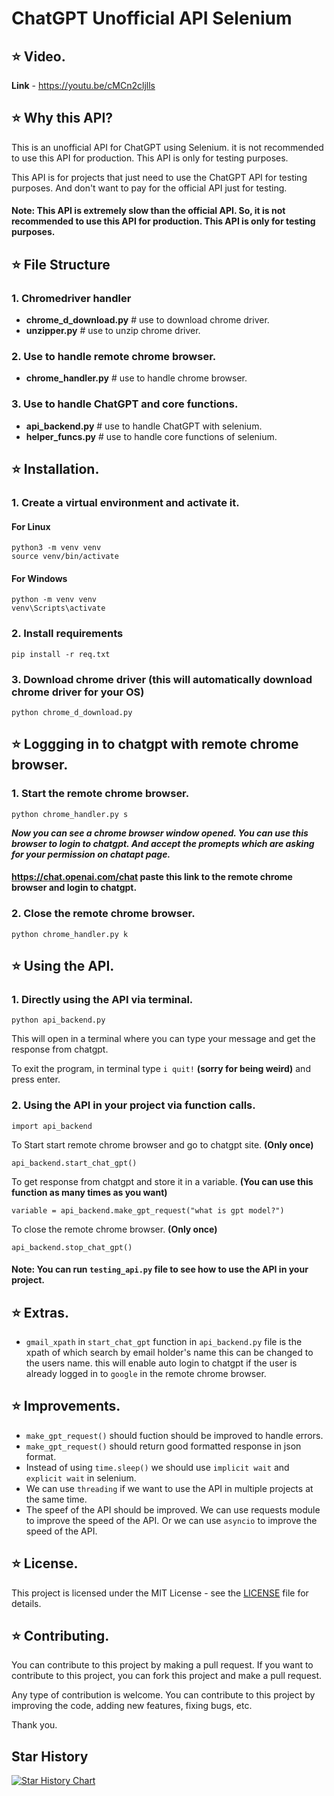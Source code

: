 # ChatGPT Unofficial API Selenium

## ⭐ Video.

**Link** - https://youtu.be/cMCn2cljlls

## ⭐ Why this API?

This is an unofficial API for ChatGPT using Selenium. it is not recommended to use this API for production. This API is only for testing purposes.

This API is for projects that just need to use the ChatGPT API for testing purposes. And don't want to pay for the official API just for testing.

#### **Note**: This API is extremely slow than the official API. So, it is not recommended to use this API for production. This API is only for testing purposes.

## ⭐ File Structure


### 1. Chromedriver handler
* **chrome_d_download.py** # use to download chrome driver.
* **unzipper.py** # use to unzip chrome driver.

### 2. Use to handle remote chrome browser.
* **chrome_handler.py** # use to handle chrome browser.

### 3. Use to handle ChatGPT and core functions.
* **api_backend.py** # use to handle ChatGPT with selenium.
* **helper_funcs.py** # use to handle core functions of selenium.

## ⭐ Installation.

### 1. Create a virtual environment and activate it.
#### For Linux
```
python3 -m venv venv
source venv/bin/activate
```
#### For Windows
```
python -m venv venv
venv\Scripts\activate
```

### 2. Install requirements
```
pip install -r req.txt
```

### 3. Download chrome driver (this will automatically download chrome driver for your OS)
```
python chrome_d_download.py
```

## ⭐ Loggging in to chatgpt with remote chrome browser.

### 1. Start the remote chrome browser.
```
python chrome_handler.py s
```

***Now you can see a chrome browser window opened. You can use this browser to login to chatgpt. And accept the promepts which are asking for your permission on chatapt page.***

#### https://chat.openai.com/chat paste this link to the remote chrome browser and login to chatgpt.

### 2. Close the remote chrome browser.
```
python chrome_handler.py k
```

## ⭐ Using the API.

### 1. Directly using the API via terminal.
```
python api_backend.py
```
This will open in a terminal where you can type your message and get the response from chatgpt.

To exit the program, in terminal type `i quit!` **(sorry for being weird)** and press enter.

### 2. Using the API in your project via function calls.
```
import api_backend
```

To Start start remote chrome browser and go to chatgpt site. **(Only once)**
```
api_backend.start_chat_gpt()
```

To get response from chatgpt and store it in a variable. **(You can use this function as many times as you want)**
```
variable = api_backend.make_gpt_request("what is gpt model?")
```

To close the remote chrome browser. **(Only once)**
```
api_backend.stop_chat_gpt()
```
#### **Note**: You can run `testing_api.py` file to see how to use the API in your project.

## ⭐ Extras.

* `gmail_xpath` in `start_chat_gpt` function in `api_backend.py` file is the xpath of which search by email holder's name this can be changed to the users name. this will enable auto login to chatgpt if the user is already logged in to `google` in the remote chrome browser.

## ⭐ Improvements.

* `make_gpt_request()` should fuction should be improved to handle errors.
* `make_gpt_request()` should return good formatted response in json format.
* Instead of using `time.sleep()` we should use `implicit wait` and `explicit wait` in selenium.
* We can use `threading` if we want to use the API in multiple projects at the same time.
* The speef of the API should be improved. We can use requests module to improve the speed of the API. Or we can use `asyncio` to improve the speed of the API.

## ⭐ License.

This project is licensed under the MIT License - see the [LICENSE](LICENSE) file for details.

## ⭐ Contributing.

You can contribute to this project by making a pull request. If you want to contribute to this project, you can fork this project and make a pull request.

Any type of contribution is welcome. You can contribute to this project by improving the code, adding new features, fixing bugs, etc.

Thank you.

## Star History

<a href="https://star-history.com/#Priyanshu-hawk/ChatGPT-unofficial-api-selenium&Date">
 <picture>
   <source media="(prefers-color-scheme: dark)" srcset="https://api.star-history.com/svg?repos=Priyanshu-hawk/ChatGPT-unofficial-api-selenium&type=Date&theme=dark" />
   <source media="(prefers-color-scheme: light)" srcset="https://api.star-history.com/svg?repos=Priyanshu-hawk/ChatGPT-unofficial-api-selenium&type=Date" />
   <img alt="Star History Chart" src="https://api.star-history.com/svg?repos=Priyanshu-hawk/ChatGPT-unofficial-api-selenium&type=Date" />
 </picture>
</a>
